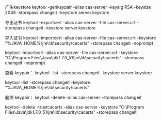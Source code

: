 产生keystore
keytool -genkeypair -alias cas-server -keyalg RSA -keysize 2048 -storepass changeit -keystore server.keystore

导出证书
keytool -exportcert -alias cas-server -file cas-server.crt -storepass changeit  -keystore server.keystore

导入证书
keytool -importcert -alias cas-server -file cas-server.crt -keystore "%JAVA_HOME%\jre\lib\security\cacerts" -storepass changeit -noprompt

keytool -importcert -alias cas-server -file cas-server.crt -keystore "C:\Program Files\Java\jdk1.7.0_51\jre\lib\security\cacerts" -storepass changeit -noprompt

查看 keypair：
keytool -list -storepass changeit -keystore server.keystore

keytool -list -storepass changeit -keystore "%JAVA_HOME%\jre\lib\security\cacerts"

删除 keypair：
keytool -delete -alias cas-server -storepass changeit

keytool -delete -trustcacerts -alias cas-server -keystore "C:\Program Files\Java\jdk1.7.0_51\jre\lib\security\cacerts" -storepass changeit